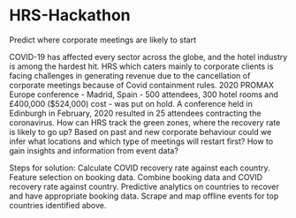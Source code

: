 # HRS-Hackathon
Predict where corporate meetings are likely to start

COVID-19 has affected every sector across the globe, and the hotel industry is among the hardest hit. 
HRS which caters mainly to corporate clients is facing challenges in generating revenue due to the cancellation of corporate meetings because of Covid containment rules. 
2020 PROMAX Europe conference - Madrid, Spain - 500 attendees, 300 hotel rooms and £400,000 ($524,000) cost - was put on hold. 
A conference held in Edinburgh in February, 2020 resulted in 25 attendees contracting the coronavirus.
How can HRS track the green zones, where the recovery rate is likely to go up?
Based on past and new corporate behaviour could we infer what locations and which type of meetings will restart first? 
How to gain insights and information from event data?

Steps for solution:
Calculate COVID recovery rate against each country.
Feature selection on booking data.
Combine booking data and COVID recovery rate against country.
Predictive analytics on countries to recover and have appropriate booking data.
Scrape and map offline events for top countries identified above.


